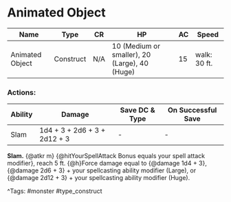 # Animated Object

| Name | Type | CR | HP | AC | Speed |
|------|------|----|----|----|-------|
| Animated Object | Construct | N/A | 10 (Medium or smaller), 20 (Large), 40 (Huge) | 15 | walk: 30 ft. |

### Actions:

| Ability | Damage | Save DC & Type | On Successful Save |
|---------|--------|----------------|--------------------|
| Slam | 1d4 + 3 + 2d6 + 3 + 2d12 + 3 | - | - |


**Slam.** {@atkr m} {@hitYourSpellAttack Bonus equals your spell attack modifier}, reach 5 ft. {@h}Force damage equal to {@damage 1d4 + 3}, {@damage 2d6 + 3} + your spellcasting ability modifier (Large), or {@damage 2d12 + 3} + your spellcasting ability modifier (Huge).

^Tags: #monster #type_construct